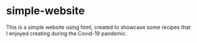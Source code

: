 # simple-website 
This is a simple website using html, created to showcase some recipes that I enjoyed creating during the Covid-19 pandemic. 
